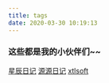 ```yaml
---
title: tags
date: 2020-03-30 10:19:13
---
```

### 这些都是我的小伙伴们~~
[星辰日记](https://blog.xsot.cn)
[源源日记](https://blog.bsot.cn)
[xtlsoft](https://blog.xtlsoft.top)
